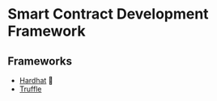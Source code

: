 # Smart Contract Development Framework

## Frameworks

- [Hardhat](/hardhat/README.md) 🌟
- [Truffle](/truffle/README.md)
